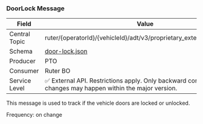 ### DoorLock Message
| Field         | Value                                                                                                     |
|---------------|-----------------------------------------------------------------------------------------------------------|
| Central Topic | ruter/{operatorId}/{vehicleId}/adt/v3/proprietary_extensions/door_lock                                    |
| Schema        | [ door-lock.json ](json-schemas/proprietary-extensions/door-lock/door-lock.json)                          |
| Producer      | PTO                                                                                                       |
| Consumer      | Ruter BO                                                                                                  |
| Service Level | ✅ External API. Restrictions apply. Only backward compatible changes may happen within the major version. | 

This message is used to track if the vehicle doors are locked or unlocked.

Frequency: on change
